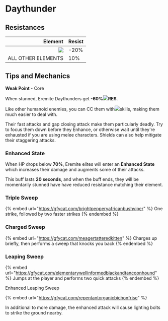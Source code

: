 # Daythunder

## Resistances

|                                        Element | Resist |
| ---------------------------------------------: | ------ |
| ![](../../.gitbook/assets/physical\_small.png) | -20%   |
|                             ALL OTHER ELEMENTS | 10%    |

## Tips and Mechanics <a href="#tips-and-mechanics" id="tips-and-mechanics"></a>

**Weak Point** - Core

When stunned, Eremite Daythunders get **-60%**![](../../.gitbook/assets/electro\_small.png)**RES**.

Like other humanoid enemies, you can CC them with![](../../.gitbook/assets/anemo\_small.png)skills, making them much easier to deal with.

Their fast attacks and gap closing attack make them particularly deadly. Try to focus them down before they Enhance, or otherwise wait until they're exhausted if you are using melee characters. Shields can also help mitigate their staggering attacks.

### Enhanced State

When HP drops below **70%**, Eremite elites will enter an **Enhanced State** which increases their damage and augments some of their attacks.

This buff lasts **20 seconds**, and when the buff ends, they will be momentarily stunned have have reduced resistance matching their element.

### Triple Sweep

{% embed url="https://gfycat.com/brightpepperyafricanbushviper" %}
One strike, followed by two faster strikes
{% endembed %}

### Charged Sweep

{% embed url="https://gfycat.com/meagertatteredkitten" %}
Charges up briefly, then performs a sweep that knocks you back
{% endembed %}

### Leaping Sweep

{% embed url="https://gfycat.com/elementarywellinformedblackandtancoonhound" %}
Jumps at the player and performs two quick attacks
{% endembed %}

Enhanced Leaping Sweep

{% embed url="https://gfycat.com/repentantorganicbichonfrise" %}

In additional to more damage, the enhanced attack will cause lighting bolts to strike the ground nearby.

